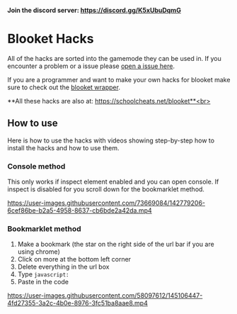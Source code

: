 **Join the discord server: https://discord.gg/K5xUbuDqmG**

# Blooket Hacks

All of the hacks are sorted into the gamemode they can be used in. If you encounter a problem or a issue please [open a issue here](https://github.com/glixzzy/blooket-hack/issues).

If you are a programmer and want to make your own hacks for blooket make sure to check out the [blooket wrapper](https://github.com/glixzzy/blooket-wrapper).

 **All these hacks are also at: https://schoolcheats.net/blooket**<br>

## How to use

Here is how to use the hacks with videos showing step-by-step how to install the hacks and how to use them.

### Console method

This only works if inspect element enabled and you can open console. If inspect is disabled for you scroll down for the bookmarklet method.

https://user-images.githubusercontent.com/73669084/142779206-6cef86be-b2a5-4958-8637-cb6bde2a42da.mp4


### Bookmarklet method

1. Make a bookmark (the star on the right side of the url bar if you are using chrome)
2. Click on more at the bottom left corner
3. Delete everything in the url box
4. Type `javascript:`
5. Paste in the code

https://user-images.githubusercontent.com/58097612/145106447-4fd27355-3a2c-4b0e-8976-3fc51ba8aae8.mp4
